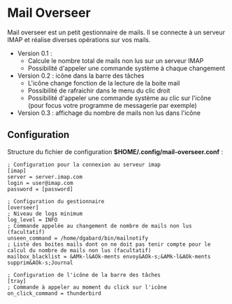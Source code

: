 Mail Overseer
=====================

Mail overseer est un petit gestionnaire de mails.
Il se connecte à un serveur IMAP et réalise diverses opérations sur vos mails.

* Version 0.1 :
    * Calcule le nombre total de mails non lus sur un serveur IMAP
    * Possibilité d'appeler une commande système à chaque changement
* Version 0.2 : icône dans la barre des tâches
    * L'icône change fonction de la lecture de la boite mail
    * Possibilité de rafraichir dans le menu du clic droit
    * Possibilité d'appeler une commande système au clic sur l'icône (pour focus votre programme de messagerie par exemple)
* Version 0.3 : affichage du nombre de mails non lus dans l'icône

## Configuration

 Structure du fichier de configuration **$HOME/.config/mail-overseer.conf** :

    ; Configuration pour la connexion au serveur imap
    [imap]
    server = server.imap.com
    login = user@imap.com
    password = [password]

    ; Configuration du gestionnaire
    [overseer]
    ; Niveau de logs minimum
    log_level = INFO
    ; Commande appelée au changement de nombre de mails non lus (facultatif)
    unseen_command = /home/dgabard/bin/mailnotify
    ; Liste des boites mails dont on ne doit pas tenir compte pour le calcul du nombre de mails non lus (facultatif)
    mailbox_blacklist = &AMk-l&AOk-ments envoy&AOk-s;&AMk-l&AOk-ments supprim&AOk-s;Journal

    ; Configuration de l'icône de la barre des tâches
    [tray]
    ; Commande à appeler au moment du click sur l'icône
    on_click_command = thunderbird
